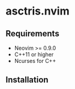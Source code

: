 # asctris.nvim


## Requirements
* Neovim >= 0.9.0  
* C++11 or higher 
* Ncurses for C++

## Installation

